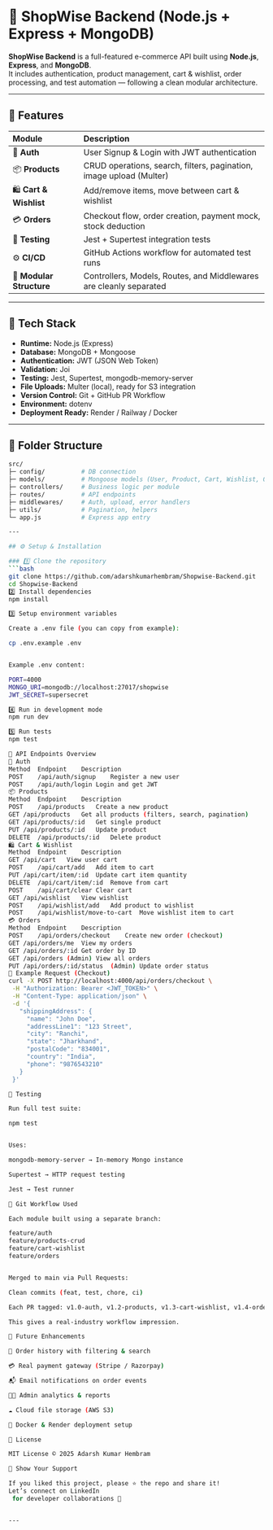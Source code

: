 # 🛒 ShopWise Backend (Node.js + Express + MongoDB)

**ShopWise Backend** is a full-featured e-commerce API built using **Node.js**, **Express**, and **MongoDB**.  
It includes authentication, product management, cart & wishlist, order processing, and test automation — following a clean modular architecture.

---

## 🚀 Features

| Module | Description |
|:-------|:-------------|
| 🔐 **Auth** | User Signup & Login with JWT authentication |
| 📦 **Products** | CRUD operations, search, filters, pagination, image upload (Multer) |
| 🛍️ **Cart & Wishlist** | Add/remove items, move between cart & wishlist |
| 💳 **Orders** | Checkout flow, order creation, payment mock, stock deduction |
| 🧪 **Testing** | Jest + Supertest integration tests |
| ⚙️ **CI/CD** | GitHub Actions workflow for automated test runs |
| 📁 **Modular Structure** | Controllers, Models, Routes, and Middlewares are cleanly separated |

---

## 🧩 Tech Stack

- **Runtime:** Node.js (Express)
- **Database:** MongoDB + Mongoose
- **Authentication:** JWT (JSON Web Token)
- **Validation:** Joi
- **Testing:** Jest, Supertest, mongodb-memory-server
- **File Uploads:** Multer (local), ready for S3 integration
- **Version Control:** Git + GitHub PR Workflow
- **Environment:** dotenv
- **Deployment Ready:** Render / Railway / Docker

---

## 🧱 Folder Structure

```bash
src/
├─ config/          # DB connection
├─ models/          # Mongoose models (User, Product, Cart, Wishlist, Order)
├─ controllers/     # Business logic per module
├─ routes/          # API endpoints
├─ middlewares/     # Auth, upload, error handlers
├─ utils/           # Pagination, helpers
└─ app.js           # Express app entry

---

## ⚙️ Setup & Installation

### 1️⃣ Clone the repository
```bash
git clone https://github.com/adarshkumarhembram/Shopwise-Backend.git
cd Shopwise-Backend
2️⃣ Install dependencies
npm install

3️⃣ Setup environment variables

Create a .env file (you can copy from example):

cp .env.example .env


Example .env content:

PORT=4000
MONGO_URI=mongodb://localhost:27017/shopwise
JWT_SECRET=supersecret

4️⃣ Run in development mode
npm run dev

5️⃣ Run tests
npm test

🧪 API Endpoints Overview
🔐 Auth
Method	Endpoint	Description
POST	/api/auth/signup	Register a new user
POST	/api/auth/login	Login and get JWT
📦 Products
Method	Endpoint	Description
POST	/api/products	Create a new product
GET	/api/products	Get all products (filters, search, pagination)
GET	/api/products/:id	Get single product
PUT	/api/products/:id	Update product
DELETE	/api/products/:id	Delete product
🛍️ Cart & Wishlist
Method	Endpoint	Description
GET	/api/cart	View user cart
POST	/api/cart/add	Add item to cart
PUT	/api/cart/item/:id	Update cart item quantity
DELETE	/api/cart/item/:id	Remove from cart
POST	/api/cart/clear	Clear cart
GET	/api/wishlist	View wishlist
POST	/api/wishlist/add	Add product to wishlist
POST	/api/wishlist/move-to-cart	Move wishlist item to cart
💳 Orders
Method	Endpoint	Description
POST	/api/orders/checkout	Create new order (checkout)
GET	/api/orders/me	View my orders
GET	/api/orders/:id	Get order by ID
GET	/api/orders	(Admin) View all orders
PUT	/api/orders/:id/status	(Admin) Update order status
🧾 Example Request (Checkout)
curl -X POST http://localhost:4000/api/orders/checkout \
 -H "Authorization: Bearer <JWT_TOKEN>" \
 -H "Content-Type: application/json" \
 -d '{
   "shippingAddress": {
     "name": "John Doe",
     "addressLine1": "123 Street",
     "city": "Ranchi",
     "state": "Jharkhand",
     "postalCode": "834001",
     "country": "India",
     "phone": "9876543210"
   }
 }'

🧪 Testing

Run full test suite:

npm test


Uses:

mongodb-memory-server → In-memory Mongo instance

Supertest → HTTP request testing

Jest → Test runner

🧠 Git Workflow Used

Each module built using a separate branch:

feature/auth
feature/products-crud
feature/cart-wishlist
feature/orders


Merged to main via Pull Requests:

Clean commits (feat, test, chore, ci)

Each PR tagged: v1.0-auth, v1.2-products, v1.3-cart-wishlist, v1.4-orders

This gives a real-industry workflow impression.

🚀 Future Enhancements

🧾 Order history with filtering & search

💳 Real payment gateway (Stripe / Razorpay)

📬 Email notifications on order events

👨‍💼 Admin analytics & reports

☁️ Cloud file storage (AWS S3)

🐳 Docker & Render deployment setup

📜 License

MIT License © 2025 Adarsh Kumar Hembram

🌟 Show Your Support

If you liked this project, please ⭐ the repo and share it!
Let’s connect on LinkedIn
 for developer collaborations 🤝


---

